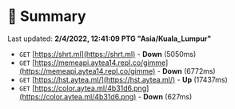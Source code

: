 # 📖 Summary
Last updated: **2/4/2022, 12:41:09 PTG "Asia/Kuala_Lumpur"**

- `GET` [https://shrt.ml](https://shrt.ml) - **Down** (5050ms)
- `GET` [https://memeapi.aytea14.repl.co/gimme](https://memeapi.aytea14.repl.co/gimme) - **Down** (6772ms)
- `GET` [https://hst.aytea.ml/](https://hst.aytea.ml/) - **Up** (17437ms)
- `GET` [https://color.aytea.ml/4b31d6.png](https://color.aytea.ml/4b31d6.png) - **Down** (627ms)
